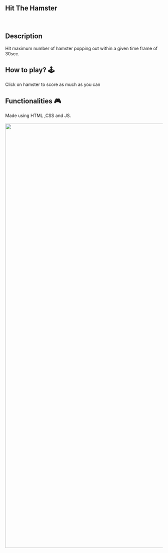 ## **Hit The Hamster**
<br>

## **Description**
Hit maximum number of hamster popping out within a given time frame of 30sec.

## **How to play? 🕹️**
Click on hamster to score as much as you can

## **Functionalities 🎮**
Made using HTML ,CSS and JS. 
<br>
<br>
<img width="1352" src="https://github.com/kunjgit/GameZone/assets/144280247/9827e9f0-cbc5-40fa-9307-742898bfbef7">
